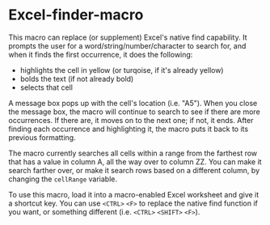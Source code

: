 # Excel-finder-macro
This macro can replace (or supplement) Excel's native find capability.  It prompts the user for a word/string/number/character to search for, and when it finds the first occurrence, it does the following:
- highlights the cell in yellow (or turqoise, if it's already yellow)
- bolds the text (if not already bold)
- selects that cell

A message box pops up with the cell's location (i.e. "A5").  When you close the message box, the macro will continue to search to see if there are more occurrences.  If there are, it moves on to the next one; if not, it ends.  After finding each occurrence and highlighting it, the macro puts it back to its previous formatting.

The macro currently searches all cells within a range from the farthest row that has a value in column A, all the way over to column ZZ.  You can make it search farther over, or make it search rows based on a different column, by changing the `cellRange` variable.

To use this macro, load it into a macro-enabled Excel worksheet and give it a shortcut key.  You can use `<CTRL>` `<F>` to replace the native find function if you want, or something different (i.e. `<CTRL>` `<SHIFT>` `<F>`).
